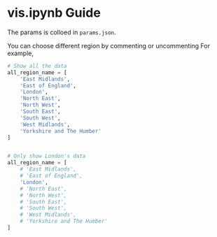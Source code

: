 # vis.ipynb Guide

The params is colloed in `params.json`. 

You can choose different region by commenting or uncommenting 
For example, 
```Python
# Show all the data
all_region_name = [
    'East Midlands',
    'East of England',
    'London',
    'North East',
    'North West',
    'South East',
    'South West',
    'West Midlands',
    'Yorkshire and The Humber' 
]


# Only show London's data
all_region_name = [
    # 'East Midlands',
    # 'East of England',
    'London',
    # 'North East',
    # 'North West',
    # 'South East',
    # 'South West',
    # 'West Midlands',
    # 'Yorkshire and The Humber' 
]
```